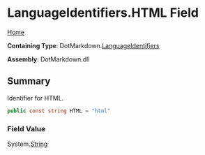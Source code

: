 <a name="_top"></a>

# LanguageIdentifiers\.HTML Field

[Home](../../../README.md#_top)

**Containing Type**: DotMarkdown\.[LanguageIdentifiers](../README.md#_top)

**Assembly**: DotMarkdown\.dll

## Summary

Identifier for HTML\.

```csharp
public const string HTML = "html"
```

### Field Value

System\.[String](https://docs.microsoft.com/en-us/dotnet/api/system.string)